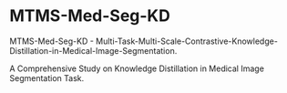 # MTMS-Med-Seg-KD
MTMS-Med-Seg-KD - Multi-Task-Multi-Scale-Contrastive-Knowledge-Distillation-in-Medical-Image-Segmentation.

A Comprehensive Study on Knowledge Distillation in Medical Image Segmentation Task. 
